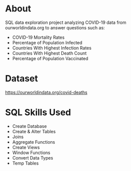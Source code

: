 # About
SQL data exploration project analyzing COVID-19 data from ourworldindata.org to answer questions such as:
  - COVID-19 Mortality Rates
  - Percentage of Population Infected  
  - Countries With Highest Infection Rates
  - Countries With Highest Death Count
  - Percentage of Population Vaccinated 

# Dataset
https://ourworldindata.org/covid-deaths

# SQL Skills Used
- Create Database
- Create & Alter Tables
- Joins 
- Aggregate Functions
- Create Views
- Window Functions
- Convert Data Types
- Temp Tables 
